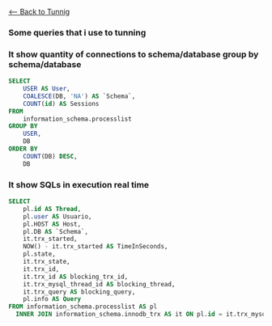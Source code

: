 [<-- Back to Tunnig](https://github.com/mtemporim/Databases/tree/main/MySQL/Tunning)


### Some queries that i use to tunning

### It show quantity of connections to schema/database group by schema/database
```sql
SELECT
	USER AS User,
	COALESCE(DB, 'NA') AS `Schema`,
	COUNT(id) AS Sessions
FROM
	information_schema.processlist
GROUP BY
	USER,
	DB
ORDER BY
	COUNT(DB) DESC,
	DB
```


### It show SQLs in execution real time 

```sql
SELECT 
    pl.id AS Thread,
    pl.user AS Usuario,
    pl.HOST AS Host,
    pl.DB AS `Schema`,
    it.trx_started,
    NOW() - it.trx_started AS TimeInSeconds,
    pl.state,
    it.trx_state,
    it.trx_id, 
    it.trx_id AS blocking_trx_id,
    it.trx_mysql_thread_id AS blocking_thread,
    it.trx_query AS blocking_query,
    pl.info AS Query
FROM information_schema.processlist AS pl
  INNER JOIN information_schema.innodb_trx AS it ON pl.id = it.trx_mysql_thread_id
```	